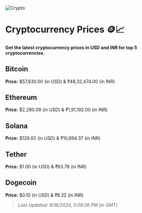 
![Crypto](https://www.techguide.com.au/wp-content/uploads/2020/11/crypto3.jpeg)

# Cryptocurrency Prices 🪙📈

#### Get the latest cryptocurrency prices in USD and INR for top 5 cryptocurrencies.

## Bitcoin

**Price:** $57,630.00 (in USD) & ₹48,32,474.00 (in INR)

## Ethereum

**Price:** $2,280.09 (in USD) & ₹1,91,192.00 (in INR)

## Solana

**Price:** $129.92 (in USD) & ₹10,894.37 (in INR)

## Tether

**Price:** $1.00 (in USD) & ₹83.78 (in INR)

## Dogecoin

**Price:** $0.10 (in USD) & ₹8.32 (in INR)

> _Last Updated: 9/16/2024, 5:09:26 PM (in GMT)_
